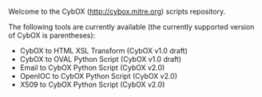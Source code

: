 Welcome to the CybOX (http://cybox.mitre.org) scripts repository.

The following tools are currently available (the currently supported version of CybOX is parentheses):
+ CybOX to HTML XSL Transform (CybOX v1.0 draft)
+ CybOX to OVAL Python Script (CybOX v1.0 draft)
+ Email to CybOX Python Script (CybOX v2.0)
+ OpenIOC to CybOX Python Script (CybOX v2.0)
+ X509 to CybOX Python Script (CybOX v2.0)


